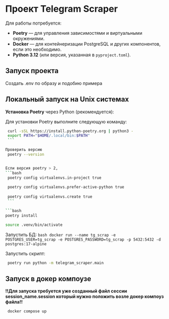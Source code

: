 # Проект Telegram Scraper


Для работы потребуется:

- **Poetry** — для управления зависимостями и виртуальными окружениями.
- **Docker** — для контейнеризации PostgreSQL и других компонентов, если это необходимо.
- **Python 3.12** (или версия, указанная в `pyproject.toml`).


## Запуск проекта

Создать .env по образу и подобию примера

## Локальный запуск на Unix системах

**Установка Poetry** через Python (рекомендуется):

   Для установки Poetry выполните следующую команду:

   ```bash
    curl -sSL https://install.python-poetry.org | python3 -
    export PATH="$HOME/.local/bin:$PATH"
    ```

Проверить версию 
    poetry --version


Если версия poetry > 2, 
   ```bash
    poetry config virtualenvs.in-project true
    
    poetry config virtualenvs.prefer-active-python true
    
    poetry config virtualenvs.create true
    ```

   ```bash
   poetry install
   ```
   ```bash
   source .venv/bin/activate
   ```

Запустить БД:
    ```bash
    docker run --name tg_scrap -e POSTGRES_USER=tg_scrap -e POSTGRES_PASSWORD=tg_scrap -p 5432:5432 -d postgres:17-alpine
    ```

Запустить скрипт:
   ```bash
    poetry run python -m telegram_scraper.main
   ```


## Запуск в докер компоузе
**!!Для запуска требуется уже созданный файл сессии session_name.session который нужно положить возле докер компоуз файла!!**
   ```bash
    docker compose up
   ```

